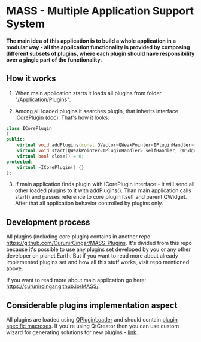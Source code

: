# MASS - Multiple Application Support System

#### The main idea of this application is to build a whole application in a modular way - all the application functionality is provided by composing different subsets of plugins, where each plugin should have responsibility over a [s](https://en.wikipedia.org/wiki/Single_responsibility_principle)ingle part of the functionality.
## How it works
1. When main application starts it loads all plugins from folder "/Application/Plugins".

2. Among all loaded plugins it searches plugin, that inherits interface [ICorePlugin](/Application/icoreplugin.h) ([doc](https://curunircingar.github.io/MASS/class_i_core_plugin.html)). 
That's how it looks:
```cpp
class ICorePlugin
{
public:
    virtual void addPlugins(const QVector<QWeakPointer<IPluginHandler>> &pluginHandlers) = 0;
    virtual void start(QWeakPointer<IPluginHandler> selfHandler, QWidget *parentWidget) = 0;
    virtual bool close() = 0;
protected:
    virtual ~ICorePlugin() {}
};
```

3. If main application finds plugin with ICorePlugin interface - it will send all other loaded plugins to it with addPlugins(). Than main application calls start() and passes reference to core plugin itself and parent QWidget. After that all application behavior controlled by plugins only.

## Development process
All plugins (including core plugin) contains in another repo: https://github.com/CurunirCingar/MASS-Plugins. It's divided from this repo because it's possible to use any plugins set developed by you or any other developer on planet Earth. But if you want to read more about already implemented plugins set and how all this stuff works, visit repo mentioned above.

If you want to read more about main application go here: https://curunircingar.github.io/MASS/.  

## Considerable plugins implementation aspect
All plugins are loaded using [QPluginLoader](http://doc.qt.io/qt-5/qpluginloader.html) and should contain [plugin specific macroses](http://doc.qt.io/qt-5/plugins-howto.html).
If you're using QtCreator then you can use custom wizard for generating solutions for new plugins - [link](https://github.com/CurunirCingar/MASS/tree/master/Resources/QtCreator%20wizard).
